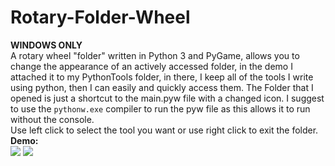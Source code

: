 # Rotary-Folder-Wheel
**WINDOWS ONLY**<br>
A rotary wheel "folder" written in Python 3 and PyGame, allows you to change the appearance of an actively accessed folder, in the demo I attached it to my PythonTools folder, in there, I keep all of the tools I write using python, then I can easily and quickly access them. The Folder that I opened is just a shortcut to the main.pyw file with a changed icon. I suggest to use the ```pythonw.exe``` compiler to run the pyw file as this allows it to run without the console.
<br>
Use left click to select the tool you want or use right click to exit the folder.
<br>
**Demo:**<br>
<img src="https://i.ibb.co/ftGdcJd/demo.gif">
<img src="https://i.ibb.co/vZjmV0L/image.png">
